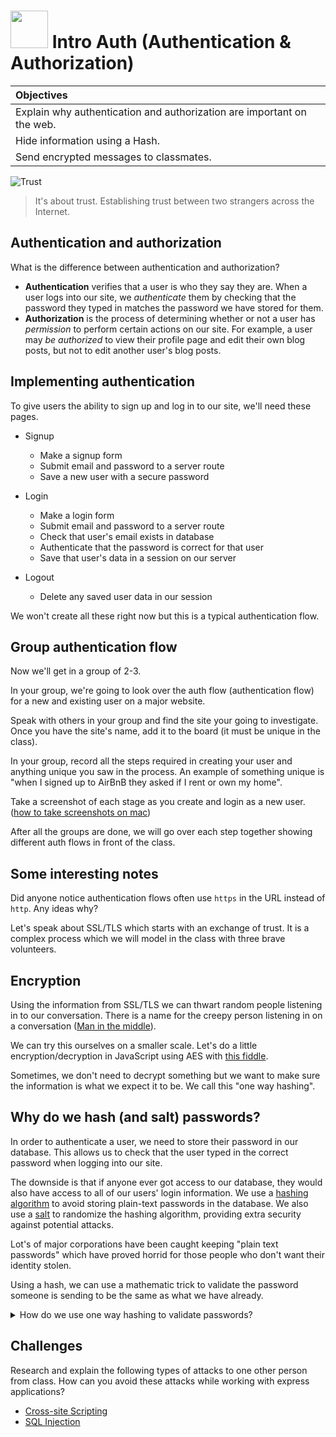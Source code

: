 # <img src="https://cloud.githubusercontent.com/assets/7833470/10423298/ea833a68-7079-11e5-84f8-0a925ab96893.png" width="60">  Intro Auth (Authentication & Authorization)

| Objectives |
| :--- |
| Explain why authentication and authorization are important on the web. |
| Hide information using a Hash. |
| Send encrypted messages to classmates. |

<img src="http://33.media.tumblr.com/0f97d9c51b55f94e996a4a91b2556692/tumblr_netd6eCmY51qzgltlo1_500.gif" title="Trust">

> It's about trust. Establishing trust between two strangers across the Internet.

## Authentication and authorization

What is the difference between authentication and authorization?

* **Authentication** verifies that a user is who they say they are. When a user logs into our site, we *authenticate* them by checking that the password they typed in matches the password we have stored for them.
* **Authorization** is the process of determining whether or not a user has *permission* to perform certain actions on our site. For example, a user may *be authorized* to view their profile page and edit their own blog posts, but not to edit another user's blog posts.


## Implementing authentication

To give users the ability to sign up and log in to our site, we'll need these pages.

* Signup
  * Make a signup form
  * Submit email and password to a server route
  * Save a new user with a secure password

* Login
  * Make a login form
  * Submit email and password to a server route
  * Check that user's email exists in database
  * Authenticate that the password is correct for that user
  * Save that user's data in a session on our server
 
* Logout
  * Delete any saved user data in our session

We won't create all these right now but this is a typical authentication flow.

## Group authentication flow

Now we'll get in a group of 2-3.

In your group, we're going to look over the auth flow (authentication flow) for a new and existing user on a major website.

Speak with others in your group and find the site your going to investigate. Once you have the site's name, add it to the board (it must be unique in the class).

In your group, record all the steps required in creating your user and anything unique you saw in the process. An example of something unique is "when I signed up to AirBnB they asked if I rent or own my home".

Take a screenshot of each stage as you create and login as a new user. (<a href="http://lmgtfy.com/?q=take+a+screenshot+on+mac" target="_blank">how to take screenshots on mac</a>)

After all the groups are done, we will go over each step together showing different auth flows in front of the class.

## Some interesting notes

Did anyone notice authentication flows often use `https` in the URL instead of `http`. Any ideas why?

Let's speak about SSL/TLS which starts with an exchange of trust. It is a complex process which we will model in the class with three brave volunteers.

## Encryption

Using the information from SSL/TLS we can thwart random people listening in to our conversation. There is a name for the creepy person listening in on a conversation (<a href="https://en.wikipedia.org/wiki/Man-in-the-middle_attack" target="_blank">Man in the middle</a>).

We can try this ourselves on a smaller scale. Let's do a little encryption/decryption in JavaScript using AES with <a href="http://jsfiddle.net/eerwitt/Lrdaprat/" target="_blank">this fiddle</a>.

Sometimes, we don't need to decrypt something but we want to make sure the information is what we expect it to be. We call this "one way hashing".

## Why do we hash (and salt) passwords?

In order to authenticate a user, we need to store their password in our database. This allows us to check that the user typed in the correct password when logging into our site.

The downside is that if anyone ever got access to our database, they would also have access to all of our users' login information. We use a <a href="https://crackstation.net/hashing-security.htm#normalhashing" target="_blank">hashing algorithm</a> to avoid storing plain-text passwords in the database. We also use a <a href="https://crackstation.net/hashing-security.htm#salt" target="_blank">salt</a> to randomize the hashing algorithm, providing extra security against potential attacks.

Lot's of major corporations have been caught keeping "plain text passwords" which have proved horrid for those people who don't want their identity stolen.

Using a hash, we can use a mathematic trick to validate the password someone is sending to be the same as what we have already.

<details>
  <summary>How do we use one way hashing to validate passwords?</summary>

  A client sends a password to the server over a secure channel, the server runs a hashing algorithm over the password including a salt then checks if the hashed value is the same as that which is recorded in the database. If the hash is different then the passwords don't match, the same password sent twice to a hash with the same salt will result in the same hash value.
</details>

## Challenges

Research and explain the following types of attacks to one other person from class. How can you avoid these attacks while working with express applications?

* <a href="https://en.wikipedia.org/wiki/Cross-site_scripting" target="_blank">Cross-site Scripting</a>
* <a href="https://en.wikipedia.org/wiki/SQL_injection" target="_blank">SQL Injection</a>

